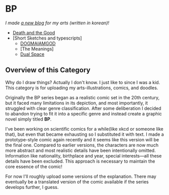 # BP

*I made [a new blog](https://ki11dee.github.io/popcornparrot/) for my arts (written in korean)!*

- [Death and the Good ](./DG/dg.html)
- [Short Sketches and typescripts]
    - [DOGMAIAMGOD](./SS/DOGMA.html)
    - [The Meanings]
    - [Dual Space](./SS/Dual_Space.html)


## Overview of this Category

Why do I draw things? Actually I don't know. I just like to since I was a kid. This category is for uploading my arts-illustrations, comics, and doodles.

Originally the BP series began as a realistic comic set in the 20th century, but it faced many limitations in its depiction, and most importantly, it struggled with clear genre classification. After some deliberation I decided to abandon trying to fit it into a specific genre and instead create a graphic novel simply titled **BP**. 

I've been working on scientific comics for a while(like xkcd or someone like that), but even that became exhausting so I substituted it with text. I made a prototype-style comic again recently and it seems like this version will be the final one. Compared to earlier versions, the characters are now much more abstract and most realistic details have been intentionally omitted. Information like nationality, birthplace and year, special interests—all these details have been excluded. This approach is necessary to maintain the core essence of the comic!

For now I'll roughly upload some versions of the explanation. There may eventually be a translated version of the comic available if the series develops further, I guess.